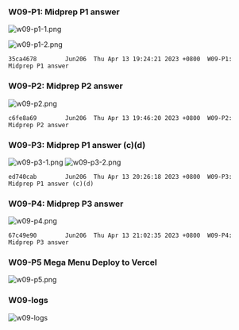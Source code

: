 ### W09-P1: Midprep P1 answer

![w09-p1-1.png](https://obsbeppzfkkzhooliozs.supabase.co/storage/v1/object/public/demo-93/md_img/w09/p1-1.png?t=2023-04-13T11%3A21%3A13.923Z)

![w09-p1-2.png](https://obsbeppzfkkzhooliozs.supabase.co/storage/v1/object/public/demo-93/md_img/w09/p1-2.png?t=2023-04-13T11%3A22%3A08.165Z)

```
35ca4678        Jun206  Thu Apr 13 19:24:21 2023 +0800  W09-P1: Midprep P1 answer
```

### W09-P2: Midprep P2 answer

![w09-p2.png](https://obsbeppzfkkzhooliozs.supabase.co/storage/v1/object/public/demo-93/md_img/w09/p2.png?t=2023-04-13T11%3A45%3A43.664Z)

```
c6fe8a69        Jun206  Thu Apr 13 19:46:20 2023 +0800  W09-P2: Midprep P2 answer
```

### W09-P3: Midprep P1 answer (c)(d)

![w09-p3-1.png](https://obsbeppzfkkzhooliozs.supabase.co/storage/v1/object/public/demo-93/md_img/w09/p1-3.png?t=2023-04-13T12%3A01%3A02.814Z)
![w09-p3-2.png](https://obsbeppzfkkzhooliozs.supabase.co/storage/v1/object/public/demo-93/md_img/w09/p3-2.png?t=2023-04-13T12%3A26%3A02.425Z)

```
ed740cab        Jun206  Thu Apr 13 20:26:18 2023 +0800  W09-P3: Midprep P1 answer (c)(d)
```

### W09-P4: Midprep P3 answer

![w09-p4.png](https://obsbeppzfkkzhooliozs.supabase.co/storage/v1/object/public/demo-93/md_img/w09/p4.png?t=2023-04-13T13%3A01%3A40.490Z)

```
67c49e90        Jun206  Thu Apr 13 21:02:35 2023 +0800  W09-P4: Midprep P3 answer
```
### W09-P5 Mega Menu Deploy to Vercel
![w09-p5.png](https://obsbeppzfkkzhooliozs.supabase.co/storage/v1/object/public/demo-93/md_img/w09/p5.PNG?t=2023-04-14T07%3A31%3A32.531Z)

### W09-logs

![w09-logs]()

```

```
